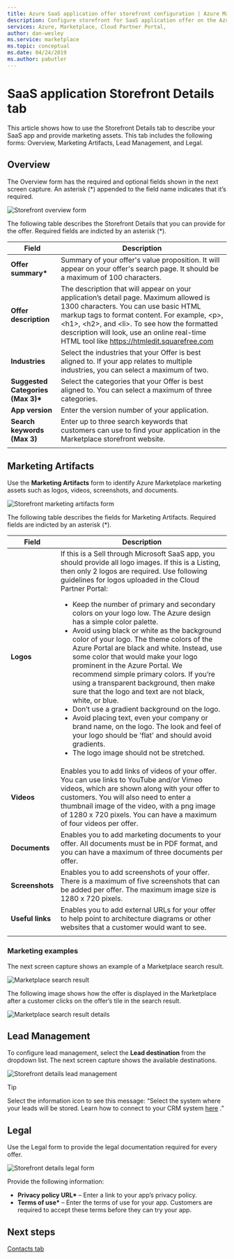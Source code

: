 ```yaml
---
title: Azure SaaS application offer storefront configuration | Azure Marketplace
description: Configure storefront for SaaS application offer on the Azure Marketplace.
services: Azure, Marketplace, Cloud Partner Portal, 
author: dan-wesley
ms.service: marketplace
ms.topic: conceptual
ms.date: 04/24/2019
ms.author: pabutler
---
```


# SaaS application Storefront Details tab

This article shows how to use the Storefront Details tab to describe your SaaS app and provide marketing assets. This tab includes the following forms: Overview, Marketing Artifacts, Lead Management, and Legal. 


## Overview

The Overview form has the required and optional fields shown in the next screen capture. An asterisk (*) appended to the field name indicates that it’s required.

![Storefront overview form](./media/saas-storefront-overview.png)

The following table describes the Storefront Details that you can provide for the offer. Required fields are indicted by an asterisk (*).

|     Field               |      Description       |
|     ------              |      -----------       |
|  **Offer summary\***    | Summary of your offer's value proposition. It will appear on your offer's search page. It should be a maximum of 100 characters.  |
| **Offer description**  | The description that will appear on your application’s detail page. Maximum allowed is 1300 characters. You can use basic HTML markup tags to format content. For example, &lt;p&gt;, &lt;h1&gt;, &lt;h2&gt;, and &lt;li&gt;. To see how the formatted description will look, use an online real-time HTML tool like https://htmledit.squarefree.com    |
|  **Industries**   | Select the industries that your Offer is best aligned to. If your app relates to multiple industries, you can select a maximum of two.   |
| **Suggested Categories (Max 3)\*** | Select the categories that your Offer is best aligned to. You can select a maximum of three categories. |
| **App version**         | Enter the version number of your application. |
| **Search keywords (Max 3)** | Enter up to three search keywords that customers can use to find your application in the Marketplace storefront website.  |
|   |   |


## Marketing Artifacts

Use the **Marketing Artifacts** form to identify Azure Marketplace marketing assets such as logos, videos, screenshots, and documents.

![Storefront marketing artifacts form](./media/saas-storefront-artifacts.png)

The following table describes the fields for Marketing Artifacts.  Required fields are indicted by an asterisk (*).

|       Field       |            Description            |
|       ------      |            -----------            |
|    **Logos**      |  If this is a Sell through Microsoft SaaS app, you should provide all logo images. If this is a Listing, then only 2 logos are required. Use following guidelines for logos uploaded in the Cloud Partner Portal:<br><ul><li>Keep the number of primary and secondary colors on your logo low. The Azure design has a simple color palette. </li><li>Avoid using black or white as the background color of your logo. The theme colors of the Azure Portal are black and white. Instead, use some color that would make your logo prominent in the Azure Portal. We recommend simple primary colors. If you’re using a transparent background, then make sure that the logo and text are not black, white, or blue. </li><li>Don’t use a gradient background on the logo. </li><li>Avoid placing text, even your company or brand name, on the logo. The look and feel of your logo should be 'flat' and should avoid gradients.</li><li>The logo image should not be stretched.</li></ul>    |
|   **Videos**       | Enables you to add links of videos of your offer. You can use links to YouTube and/or Vimeo videos, which are shown along with your offer to customers. You will also need to enter a thumbnail image of the video, with a png image of 1280 x 720 pixels. You can have a maximum of four videos per offer. |
|  **Documents**     | Enables you to add marketing documents to your offer. All documents must be in PDF format, and you can have a maximum of three documents per offer.   |
|  **Screenshots**   | Enables you to add screenshots of your offer. There is a maximum of five screenshots that can be added per offer. The maximum image size is 1280 x 720 pixels.  |
|  **Useful links**  | Enables you to add external URLs for your offer to help point to architecture diagrams or other websites that a customer would want to see. |
|  |  |


### Marketing examples

The next screen capture shows an example of a Marketplace search result.

![Marketplace search result](./media/saas-marketplace-search-result.png)

The following image shows how the offer is displayed in the Marketplace after a customer clicks on the offer’s tile in the search result.

![Marketplace search result details](./media/saas-marketplace-search-result-details.png)


## Lead Management

To configure lead management, select the **Lead destination** from the dropdown list. The next screen capture shows the available destinations.

![Storefront details lead management](./media/saas-storefront-lead-destination.png)

>[!TIP] 
>Select the information icon to see this message: “Select the system where your leads will be stored. Learn how to connect to your CRM system [here](https://docs.microsoft.com/azure/marketplace/cloud-partner-portal-orig/cloud-partner-portal-get-customer-leads) .”


## Legal

Use the Legal form to provide the legal documentation required for every offer.

![Storefront details legal form](./media/saas-storefront-lead-legal.png)

Provide the following information:

- **Privacy policy URL\*** – Enter a link to your app’s privacy policy.
- **Terms of use\*** – Enter the terms of use for your app. Customers are required to accept these terms before they can try your app.


## Next steps

[Contacts tab](./cpp-contacts-tab.md)
